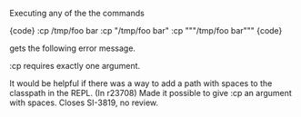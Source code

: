 Executing any of the the commands

{code}
:cp /tmp/foo bar
:cp "/tmp/foo bar"
:cp """/tmp/foo bar"""
{code}

gets the following error message.

  :cp requires exactly one argument.

It would be helpful if there was a way to add a path with spaces to the classpath in the REPL.
(In r23708) Made it possible to give :cp an argument with spaces.  Closes SI-3819, no review.
